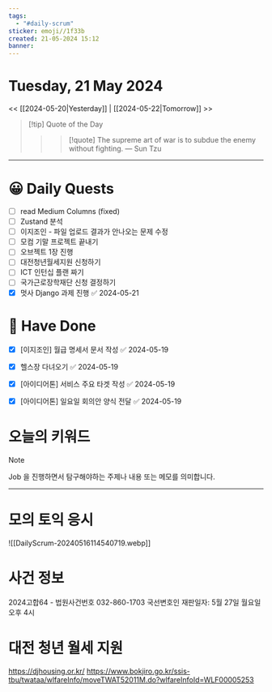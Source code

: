 ```yaml
---
tags:
  - "#daily-scrum"
sticker: emoji//1f33b
created: 21-05-2024 15:12
banner:
---
```

# Tuesday, 21 May 2024
<< [[2024-05-20|Yesterday]] | [[2024-05-22|Tomorrow]] >>

> [!tip] Quote of the Day  
> > > [!quote] The supreme art of war is to subdue the enemy without fighting.
> — Sun Tzu

---

#  😀 Daily Quests
- [ ] read Medium Columns (fixed)
- [ ] Zustand 분석
- [ ] 이지조인 - 파일 업로드 결과가 안나오는 문제 수정
- [ ] 모컴 기말 프로젝트 끝내기
- [ ] 오브젝트 1장 진행
- [ ] 대전청년월세지원 신청하기
- [ ] ICT 인턴십 플랜 짜기
- [ ] 국가근로장학재단 신청 결정하기
- [x] 멋사 Django 과제 진행 ✅ 2024-05-21

# 🙂 Have Done
- [x] [이지조인] 월급 명세서 문서 작성 ✅ 2024-05-19
- [x] 헬스장 다녀오기 ✅ 2024-05-19
- [x] [아이디어톤]  서비스 주요 타겟 작성 ✅ 2024-05-19
- [x] [아이디어톤] 일요일 회의안 양식 전달 ✅ 2024-05-19


# 오늘의 키워드

> [!NOTE]
> Job 을 진행하면서 탐구해야하는 주제나 내용 또는 메모를 의미합니다.


---

# 모의 토익 응시
![[DailyScrum-20240516114540719.webp]]

# 사건 정보
2024고합64 - 법원사건번호
032-860-1703
국선변호인
재판일자: 5월 27일 월요일 오후 4시

# 대전 청년 월세 지원
https://djhousing.or.kr/
https://www.bokjiro.go.kr/ssis-tbu/twataa/wlfareInfo/moveTWAT52011M.do?wlfareInfoId=WLF00005253